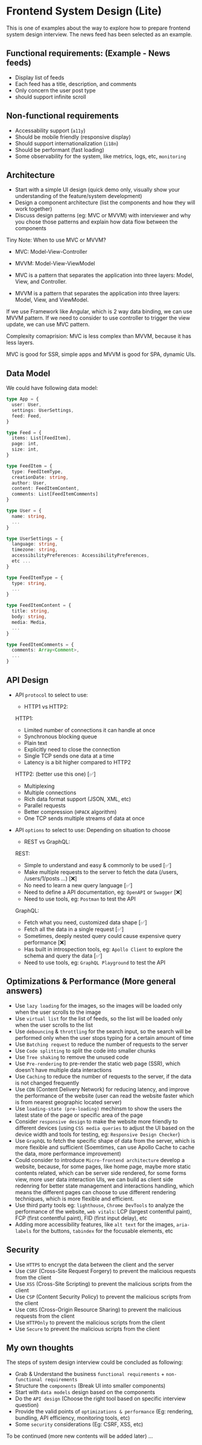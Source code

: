 # Frontend System Design (Lite)

This is one of examples about the way to explore how to prepare frontend system design interview. The news feed has been selected as an example.

## Functional requirements: (Example - News feeds)

- Display list of feeds
- Each feed has a title, description, and comments
- Only concern the user post type
- should support infinite scroll


## Non-functional requirements

- Accessability support (`a11y`)
- Should be mobile friendly (responsive display)
- Should support internationalization (`i18n`)
- Should be performant (fast loading)
- Some observability for the system, like metrics, logs, etc, `monitoring`


## Architecture

- Start with a simple UI design (quick demo only, visually show your understanding of the feature/system development)
- Design a component architecture (list the components and how they will work together)
- Discuss design patterns (eg: MVC or MVVM) with interviewer and why you chose those patterns and explain how data flow between the components

Tiny Note: When to use MVC or MVVM?

- MVC: Model-View-Controller
- MVVM: Model-View-ViewModel

- MVC is a pattern that separates the application into three layers: Model, View, and Controller.
- MVVM is a pattern that separates the application into three layers: Model, View, and ViewModel.

If we use Framework like Angular, which is 2 way data binding, we can use MVVM pattern.
If we need to consider to use controller to trigger the view update, we can use MVC pattern.

Complexity comaprision: MVC is less complex than MVVM, because it has less layers.

MVC is good for SSR, simple apps and MVVM is good for SPA, dynamic UIs.


## Data Model

We could have following data model:

```ts
type App = {
  user: User,
  settings: UserSettings,
  feed: Feed,
}

type Feed = {
  items: List[FeedItem],
  page: int,
  size: int,
}

type FeedItem = {
  type: FeedItemType,
  creationDate: string,
  author: User,
  content: FeedItemContent,
  comments: List[FeedItemComments]
}

type User = {
  name: string,
  ...
}

type UserSettings = {
  language: string,
  timezone: string,
  accessibilityPreferences: AccessibilityPreferences,
  etc ...
}

type FeedItemType = {
  type: string,
  ...
}

type FeedItemContent = {
  title: string,
  body: string,
  media: Media,
  ...
}

type FeedItemComments = {
  comments: Array<Comment>,
  ...
}
```

## API Design

- API `protocol` to select to use:
  - HTTP1 vs HTTP2:

  HTTP1:
  - Limited number of connections it can handle at once
  - Synchronous blocking queue
  - Plain text
  - Explicitly need to close the connection
  - Single TCP sends one data at a time
  - Latency is a bit higher compared to HTTP2

  HTTP2: (better use this one) [✅]
  - Multiplexing
  - Multiple connections
  - Rich data format support (JSON, XML, etc)
  - Parallel requests
  - Better compression (`HPACK` algorithm)
  - One TCP sends multiple streams of data at once

- API `options` to select to use: Depending on situation to choose
  - REST vs GraphQL:

  REST:
  - Simple to understand and easy & commonly to be used [✅]
  - Make multiple requests to the server to fetch the data (/users, /users/1/posts ...) [❌]
  - No need to learn a new query language [✅]
  - Need to define a API documentation, eg: `OpenAPI` or `Swagger` [❌]
  - Need to use tools, eg: `Postman` to test the API

  GraphQL:
  - Fetch what you need, customized data shape [✅]
  - Fetch all the data in a single request [✅]
  - Sometimes, deeply nested query could cause expensive query performance [❌]
  - Has built in introspection tools, eg: `Apollo Client` to explore the schema and query the data [✅]
  - Need to use tools, eg: `GraphQL Playground` to test the API



## Optimizations & Performance (More general answers)

- Use `lazy loading` for the images, so the images will be loaded only when the user scrolls to the image
- Use `virtual list` for the list of feeds, so the list will be loaded only when the user scrolls to the list
- Use `debouncing` & `throttling` for the search input, so the search will be performed only when the user stops typing for a certain amount of time
- Use `Batching request` to reduce the number of requests to the server
- Use `Code splitting` to split the code into smaller chunks
- Use `Tree shaking` to remove the unused code
- Use `Pre-rendering` to pre-render the static web page (SSR), which doesn't have multiple data interactions
- Use `Caching` to reduce the number of requests to the server, if the data is not changed frequently
- Use `CDN` (Content Delivery Network) for reducing latency, and improve the performance of the website (user can read the website faster which is from nearest geographic located server)
- Use `loading-state (pre-loading)` mechinsm to show the users the latest state of the page or specific area of the page
- Consider `responsive design` to make the website more friendly to different devices (using `CSS media queries` to adjust the UI based on the device width and tools for testing, eg: `Responsive Design Checker`)
- Use `GraphQL` to fetch the specific shape of data from the server, which is more flexible and sufficient (Soemtimes, can use Apollo Cache to cache the data, more performance improvement)
- Could consider to introduce `Micro-frontend architecture` develop a website, because, for some pages, like home page, maybe more static contents related, which can be server side rendered, for some forms view, more user data interaction UIs, we can build as client side redenring for better state management and interactions handling, which means the different pages can choose to use different rendering techniques, which is more flexible and efficient.
- Use third party tools eg: `lighthouse`, `Chrome DevTools` to analyze the performance of the website, `web vitals`: LCP (largest contentful paint), FCP (first contentful paint), FID (first input delay), etc
- Adding more accessibility features, like `alt text` for the images, `aria-labels` for the buttons, `tabindex` for the focusable elements, etc


## Security

- Use `HTTPS` to encrypt the data between the client and the server
- Use `CSRF` (Cross-Site Request Forgery) to prevent the malicious requests from the client
- Use `XSS` (Cross-Site Scripting) to prevent the malicious scripts from the client
- Use `CSP` (Content Security Policy) to prevent the malicious scripts from the client
- Use `CORS` (Cross-Origin Resource Sharing) to prevent the malicious requests from the client
- Use `HTTPOnly` to prevent the malicious scripts from the client
- Use `Secure` to prevent the malicious scripts from the client


## My own thoughts

The steps of system design interview could be concluded as following:

- Grab & Understand the business `functional requirements` + `non-functional requirements`
- Structure the `components` (Break UI into smaller components)
- Start with `data models` design based on the components
- Do the `API design` (Choose the right tool based on specific interview question)
- Provide the valid points of `optimizations & performance` (Eg: rendering, bundling, API efficiency, monitoring tools, etc)
- Some `security` considerations (Eg: CSRF, XSS, etc)


To be continued (more new contents will be added later) ...
